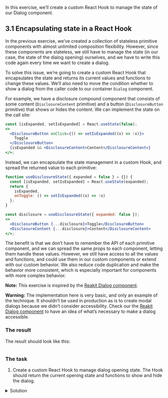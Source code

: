 In this exercise, we’ll create a custom React Hook to manage the state of our Dialog component.

## 3.1 Encapsulating state in a React Hook

In the previous exercise, we’ve created a collection of stateless primitive components with almost unlimited composition flexibility. However, since these components are stateless, we still have to manage the state (in our case, the state of the dialog opening) ourselves, and we have to write this code again every time we want to create a dialog.

To solve this issue, we’re going to create a custom React Hook that encapsulates the state and returns its current values and functions to change these values. We’ll also need to move the condition whether to show a dialog from the caller code to our container `Dialog` component.

For example, we have a disclosure compound component that consists of some content (`DisclosureContent` primitive) and a button (`DisclosureButton` primitive) that shows or hides the content. We can implement the state on the call site:

```jsx static
const [isExpanded, setIsExpanded] = React.useState(false);
<>
  <DisclosureButton onClick={() => setIsExpanded((x) => !x)}>
    Toggle
  </DisclosureButton>
  {isExpanded && <DisclosureContent>Content</DisclosureContent>}
</>;
```

Instead, we can encapsulate the state management in a custom Hook, and spread the returned value to each primitive:

```jsx static
function useDisclosureState({ expanded = false } = {}) {
  const [isExpanded, setIsExpanded] = React.useState(expanded);
  return {
    isExpanded,
    onToggle: () => setIsExpanded((x) => !x)
  };
}

const disclosure = useDisclosureState({ expanded: false });
<>
  <DisclosureButton {...disclosure}>Toggle</DisclosureButton>
  <DisclosureContent {...disclosure}>Content</DisclosureContent>
</>;
```

The benefit is that we don’t have to remember the API of each primitive component, and we can spread the same props to each component, letting them handle these values. However, we still have access to all the values and functions, and could use them in our custom components or extend with our custom behavior. We also reduce code duplication and make the behavior more consistent, which is especially important for components with more complex behavior.

**Note:** This exercise is inspired by the [Reakit Dialog component](https://reakit.io/docs/dialog/).

**Warning:** The implementation here is very basic, and only an example of the technique. It shouldn’t be used in production as is to create modal dialogs because we didn’t consider accessibility. Check our the [Reakit Dialog component](https://reakit.io/docs/dialog/#accessibility) to have an idea of what’s necessary to make a dialog accessible.

### The result

The result should look like this:

```jsx {"file": "final/Dialog.md", "noeditor": true}
```

### The task

1. Create a custom React Hook to manage dialog opening state. The Hook should return the current opening state and functions to show and hide the dialog.

<details>
 <summary>Solution</summary>

The `Dialog` component (`src/exercises/3-State_encapsulation/Dialog.js`):

```jsx {"file": "final/Dialog.js", "static": true}
```

The usage (`src/exercises/3-State_encapsulation/Dialog.md`):

```md {"file": "final/Dialog.md", "static": true}
```

</details>
